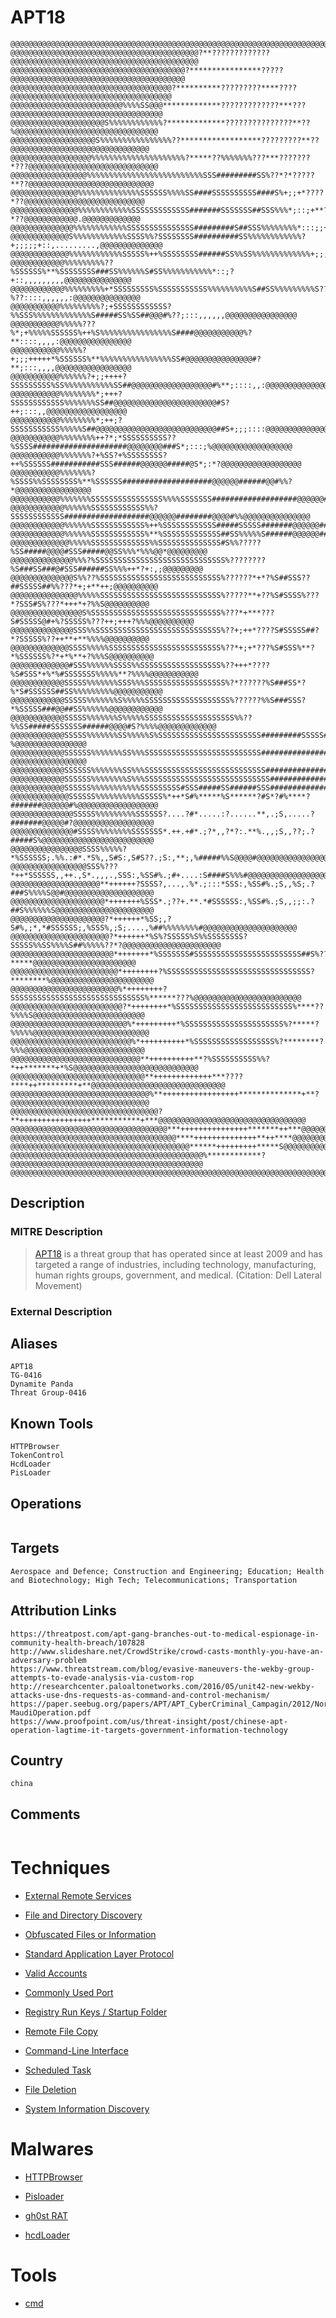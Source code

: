
# APT18

```
@@@@@@@@@@@@@@@@@@@@@@@@@@@@@@@@@@@@@@@@@@@@@@@@@@@@@@@@@@@@@@@@@@@@@@@@@@@@@@@@@@@@@@@@@@@@@@@@@@@@
@@@@@@@@@@@@@@@@@@@@@@@@@@@@@@@@@@@@@@@@@@?**?????????????@@@@@@@@@@@@@@@@@@@@@@@@@@@@@@@@@@@@@@@@@@
@@@@@@@@@@@@@@@@@@@@@@@@@@@@@@@@@@@@@@@?****************?????@@@@@@@@@@@@@@@@@@@@@@@@@@@@@@@@@@@@@@@
@@@@@@@@@@@@@@@@@@@@@@@@@@@@@@@@@@@@?**********?????????****????@@@@@@@@@@@@@@@@@@@@@@@@@@@@@@@@@@@@
@@@@@@@@@@@@@@@@@@@@@@@@@%%%%SS@@@*************?????????????***???@@@@@@@@@@@@@@@@@@@@@@@@@@@@@@@@@@
@@@@@@@@@@@@@@@@@@@@@S%%%%%%%%%%%%?*************???????????????**??%@@@@@@@@@@@@@@@@@@@@@@@@@@@@@@@@
@@@@@@@@@@@@@@@@@@@S%%%%%%%%%%%%%%%%??******************?????????**??@@@@@@@@@@@@@@@@@@@@@@@@@@@@@@@
@@@@@@@@@@@@@@@@@@%%%%%%%%%%%%%%%%%%%%%?*****??%%%%%%%???***???????*???@@@@@@@@@@@@@@@@@@@@@@@@@@@@@
@@@@@@@@@@@@@@@@@%%%%%%%%%%%%%%%%%%%%%%%%%%SSS#########SS%??*?*?????**??@@@@@@@@@@@@@@@@@@@@@@@@@@@@
@@@@@@@@@@@@@@@%%%%%%%%%%%%%%SSSSSS%%%%SS####SSSSSSSSSS####S%+;;+*????*??@@@@@@@@@@@@@@@@@@@@@@@@@@@
@@@@@@@@@@@@@@@%%%%%%%%%%%%SSSSSSSSSSSSS#######SSSSSSS##SSS%%%*;::;+**?*??@@@@@@@@@@@@.@@@@@@@@@@@@@
@@@@@@@@@@@@@@%%%%%%%%%%%%SSSSSSSSSSSSSSS#########S##SSS%%%%%%%%*:::;;+***;.,,,,,,,,.,:@@@@@@@@@@@@@
@@@@@@@@@@@@@S%%%%%%%%%%%%SSSS%%?SSSSSSSS##########SS%%%%%%%%%%%%?+;;;;;+::,.........,@@@@@@@@@@@@@@
@@@@@@@@@@@@@%%%%%%%%%%%%SSSSS%++%SSSSSSSS######SS%%SS%%%%%%%%%%%%%+;;;;*;::.....,,,,,@@@@@@@@@@@@@@
@@@@@@@@@@@@%%%%%%%%%??%SSSSSS%**%SSSSSSSS###SS%%%%%%S#SS%%%%%%%%%%%*::;?+::,,,,,,,,,@@@@@@@@@@@@@@@
@@@@@@@@@@@@%%%%%%%%%+*SSSSSSSSS%SSSSSSSSSSS%%%%%%%%%%S##SS%%%%%%%%%S??%??::::,,,,,,:@@@@@@@@@@@@@@@
@@@@@@@@@@@%%%%%%%%%?;+SSSSSSSSSSSS?%%SSS%%%%%%%%%%%%%S#####SS%SS##@@@#%??;:::,,,,,,@@@@@@@@@@@@@@@@
@@@@@@@@@@@%%%%%???%*;+%%%%%SSSSSS%++%S%%%%%%%%%%%%%%%%S####@@@@@@@@@@@%?**::::,,,,:@@@@@@@@@@@@@@@@
@@@@@@@@@@@%%%%%?+;;;+++++*%SSSSSS%**%%%%%%%%%%%%%%%%SS#@@@@@@@@@@@@@@@#?**;:::,,,,@@@@@@@@@@@@@@@@@
@@@@@@@@@@@%%%%%%?+;;++++?SSSSSSSSS%SS%%%%%%%%%%%SS##@@@@@@@@@@@@@@@@@@#%**;::::,,:@@@@@@@@@@@@@@@@@
@@@@@@@@@@@%%%%%%%%*;+++?SSSSSSSSSSSS%%%%%%%SS##@@@@@@@@@@@@@@@@@@@@@@@#S?++;:::,,@@@@@@@@@@@@@@@@@@
@@@@@@@@@@@%%%%%%%%*;++;?SSSSSSSSSSS%%%%%S##@@@@@@@@@@@@@@@@@@@@@@@@@@@##S+;;;::::@@@@@@@@@@@@@@@@@@
@@@@@@@@@@@%%%%%%%%++?*;*SSSSSSSSSS??%SSSS#####################@@@@@@@@###S*;:::;%@@@@@@@@@@@@@@@@@@
@@@@@@@@@@@%%%%%%%?+%SS?+%SSSSSSSS?++%SSSSSS###########SSS######@@@@@@#####@S*;:*?@@@@@@@@@@@@@@@@@@
@@@@@@@@@@@%%%%%%%?%SSSS%%SSSSSSSS%**%SSSSSS####################@@@@@@######@@#%%?*@@@@@@@@@@@@@@@@@
@@@@@@@@@@@%%%%%%%SSSSSSSSSSSSSSSS%%%%SSSSSSS###################@@@@@@########@@@#S@@@@@@@@@@@@@@@@@
@@@@@@@@@@@@%%%%%%SSSSSSSSSSSS%%?SSSSSSSSSSSS###################@@@@@@########@@@@#%%@@@@@@@@@@@@@@@
@@@@@@@@@@@@%%%%%%SSSSSSSSSSSS%++%SSSSSSSSSSSS#####SSSSS#######@@@@@@######S#@@@@#S%%%%@@@@@@@@@@@@@
@@@@@@@@@@@@%%%%%%SSSSSSSSSSSS%**%SSSSSSSSSSSSS##SS%%%%%S######@@@@@@######S#@@@#S%%%%%%@@@@@@@@@@@@
@@@@@@@@@@@@@%%%%%SSSSSSSSSSSSS%%SSSSSSSSSSSSSS#S%%?????%SS#####@@@@#SSS#####@@SS%%%*%%%@@*@@@@@@@@@
@@@@@@@@@@@@@@%%%?%SSSSSSSSSSSSSSSSSSSSSSSSSSSSS%????????%S###SS###@#SSS######SS%%%++*?+:,;@@@@@@@@@
@@@@@@@@@@@@@@S%%??%SSSSSSSSSSSSSSSSSSSSSSSSSSS%??????*+*?%S##SSS??##SSSSS##%%???*+;+**++;@@@@@@@@@@
@@@@@@@@@@@@@@@%%%%%SSSSSSSSSSSSSSSSSSSSSSSSSSS%?????**+??%S#SSSS%???*?SSS#S%???*+++*+?%%S@@@@@@@@@@
@@@@@@@@@@@@@@@@S%SSSSSSSSSSSSSSSSSSSSSSSSSSSSS%???*+***???S#SSSSS@#+%?SSSSS%???++;+++?%%%@@@@@@@@@@
@@@@@@@@@@@@@@SSS%%SSSSSSSSSSSSSSSSSSSSSSSSSSSS%??+;++*????S#SSSSS##?*?SSSSS%??++**+**%%%%@@@@@@@@@@
@@@@@@@@@@@@@SSSS%%%%%SSSSSSSSSSSSSSSSSSSSSSSSS%??*+;+*???%S#SSS%**?*%SSSSSS%?*+*%**+?%%%S@@@@@@@@@@
@@@@@@@@@@@@@#SSS%%%%%%SSSS%%SSSSSSSSSSSSSSSSSS%??+++*????%S#SSS*+%*%#SSSSSSS%%%%%**?%%%%@@@@@@@@@@@
@@@@@@@@@@@@SSSSS%%%%%%%SSS%%%SSSSSSSSSSSSSSSSSS%?*??????%S###SS*?%*S#SSSSSS##SS%%%%%%%%%@@@@@@@@@@@
@@@@@@@@@@@@SSSSS%%%%%%%S%%%%%SSSSSSSSSSSSSSSSSSS%??????%%S###SSS?*%SSSSS###@@##SS%%%%%%@@@@@@@@@@@@
@@@@@@@@@@@@SSSSS%%%%%%%S%%%%%SSSSSSSSSSSSSSSSSSSS%%??%%SS#####SSSSSSS######@@@@#S?%%%%@@@@@@@@@@@@@
@@@@@@@@@@@@SSSSS%%%%%%%SS%%%%%S%SSSSSSSSSSSSSSSSSSSSSSS#########SSSSS######@@@@@#?%@@@@@@@@@@@@@@@@
@@@@@@@@@@@@SSSSSS%%%%%%%SS%%%SSSSSSSSSSSSSSSSSSSSSSSSSS####################@@@@@S?@@@@@@@@@@@@@@@@@
@@@@@@@@@@@@SSSSSS%%%%%%%SS%%%SSSSSSSSSSSSSSSSSSSSSSSSSSS###################@@@@@%*@@@@@@@@@@@@@@@@@
@@@@@@@@@@@@SSSSSS%%%%%%%%S%%%SSSSSSSSSSSSSSSSSSSSSSSSSSSS#################@@@@@@%*@@@@@@@@@@@@@@@@@
@@@@@@@@@@@@SSSSSS%%%%%%%%%%%SSSSSSSSS#SSS#####SS######SSS#################@@@@@@%+@@@@@@@@@@@@@@@@@
@@@@@@@@@@@@@SSSSSS%%%%%%%%%%SSSSS%*++*S#%*****%S******?#S*?#%****?#######@@@@@@#%@@@@@@@@@@@@@@@@@@
@@@@@@@@@@@@@@SSSSS%%%%%%%%%SSSSSS?....?#*.....:?......**,.;S,.....?#######@@@@@#?@@@@@@@@@@@@@@@@@@
@@@@@@@@@@@@@@#SSSS%%%%%%%%SSSSSSS*.++.+#*.;?*,,?*?:.**%.,,;S,,??;.?#####S%@@@@@@@@@@@@@@@@@@@@@@@@@
@@@@@@@@@@@@@@@@SSSS%%%%%?*%SSSSSS;.%%.:#*.*S%,,S#S:,S#S??.;S:,**;,%#####%%S@@@@#@@@@@@@@@@@@@@@@@@@
@@@@@@@@@@@@@@@@@SSS%???*++*SSSSSS,,++.,S*.,,,.,SSS:,%SS#%.;#+....:S####S%%%#@@@@@@@@@@@@@@@@@@@@@@@
@@@@@@@@@@@@@@@@@@@@**++++++?SSSS?,...,.%*.;:::*SSS:,%SS#%.;S,,%S;.?###S%%%%S@@#@@@@@@@@@@@@@@@@@@@@
@@@@@@@@@@@@@@@@@@@@@*+++++++%SSS*.;??+.**.*#SSSSSS:,%SS#%.;S,,;;:.?##S%%%%%%S@@@@@@@@@@@@@@@@@@@@@@
@@@@@@@@@@@@@@@@@@@@@?*++++++*%SS;,?S#%,;*,*#SSSSSS;,%SSS%,;S;....,%##%%%%%%%%#@@@@@@@@@@@@@@@@@@@@@
@@@@@@@@@@@@@@@@@@@@@@?*++++++*%S%?SSSSS%S%%SSSSSSSS?SSSSS%%SS%%%%S##%%%%%??*?@@@@@@@@@@@@@@@@@@@@@@
@@@@@@@@@@@@@@@@@@@@@@@*+++++++*%SSSSSSS#SSSSSSSSSSSSSSSSSSSSSSSS##S%???*****@@@@@@@@@@@@@@@@@@@@@@@
@@@@@@@@@@@@@@@@@@@@@@@@*++++++++?%SSSSSSSSSSSSSSSSSSSSSSSSSSSSSSSS?********%@@@@@@@@@@@@@@@@@@@@@@@
@@@@@@@@@@@@@@@@@@@@@@@@%*++++++++?SSSSSSSSSSSSSSSSSSSSSSSSSSSSSS%******???%@@@@@@@@@@@@@@@@@@@@@@@@
@@@@@@@@@@@@@@@@@@@@@@@@@?*++++++++*%SSSSSSSSSSSSSSSSSSSSSSSSSS%****??%%%%S@@@@@@@@@@@@@@@@@@@@@@@@@
@@@@@@@@@@@@@@@@@@@@@@@@@@%*+++++++++*%SSSSSSSSSSSSSSSSSSSSSS%?*****?%%%%%@@@@@@@@@@@@@@@@@@@@@@@@@@
@@@@@@@@@@@@@@@@@@@@@@@@@@@%*++++++++++*%SSSSSSSSSSSSSSSSSS%?********?%%%@@@@@@@@@@@@@@@@@@@@@@@@@@@
@@@@@@@@@@@@@@@@@@@@@@@@@@@@@**++++++++++**?%SSSSSSSSSS%%?*++*******+*%S@@@@@@@@@@@@@@@@@@@@@@@@@@@@
@@@@@@@@@@@@@@@@@@@@@@@@@@@@@@**+++++++++++++***????****++*********+**@@@@@@@@@@@@@@@@@@@@@@@@@@@@@@
@@@@@@@@@@@@@@@@@@@@@@@@@@@@@@@%**+++++++++++++++++**************+**?@@@@@@@@@@@@@@@@@@@@@@@@@@@@@@@
@@@@@@@@@@@@@@@@@@@@@@@@@@@@@@@@@?**++++++++++++++++***********+***@@@@@@@@@@@@@@@@@@@@@@@@@@@@@@@@@
@@@@@@@@@@@@@@@@@@@@@@@@@@@@@@@@@@@***+++++++++++++++*******++***@@@@@@@@@@@@@@@@@@@@@@@@@@@@@@@@@@@
@@@@@@@@@@@@@@@@@@@@@@@@@@@@@@@@@@@@@****++++++++++++++**++****@@@@@@@@@@@@@@@@@@@@@@@@@@@@@@@@@@@@@
@@@@@@@@@@@@@@@@@@@@@@@@@@@@@@@@@@@@@@@@******+++++++++*****S@@@@@@@@@@@@@@@@@@@@@@@@@@@@@@@@@@@@@@@
@@@@@@@@@@@@@@@@@@@@@@@@@@@@@@@@@@@@@@@@@@@%************?@@@@@@@@@@@@@@@@@@@@@@@@@@@@@@@@@@@@@@@@@@@
@@@@@@@@@@@@@@@@@@@@@@@@@@@@@@@@@@@@@@@@@@@@@@@@@@@@@@@@@@@@@@@@@@@@@@@@@@@@@@@@@@@@@@@@@@@@@@@@@@@@
```

## Description

### MITRE Description

> [APT18](https://attack.mitre.org/groups/G0026) is a threat group that has operated since at least 2009 and has targeted a range of industries, including technology, manufacturing, human rights groups, government, and medical. (Citation: Dell Lateral Movement)

### External Description

> 

## Aliases

```
APT18
TG-0416
Dynamite Panda
Threat Group-0416
```

## Known Tools

```
HTTPBrowser
TokenControl
HcdLoader
PisLoader
```

## Operations

```

```

## Targets

```
Aerospace and Defence; Construction and Engineering; Education; Health and Biotechnology; High Tech; Telecommunications; Transportation
```

## Attribution Links

```
https://threatpost.com/apt-gang-branches-out-to-medical-espionage-in-community-health-breach/107828
http://www.slideshare.net/CrowdStrike/crowd-casts-monthly-you-have-an-adversary-problem
https://www.threatstream.com/blog/evasive-maneuvers-the-wekby-group-attempts-to-evade-analysis-via-custom-rop
http://researchcenter.paloaltonetworks.com/2016/05/unit42-new-wekby-attacks-use-dns-requests-as-command-and-control-mechanism/
https://paper.seebug.org/papers/APT/APT_CyberCriminal_Campagin/2012/NormanShark-MaudiOperation.pdf
https://www.proofpoint.com/us/threat-insight/post/chinese-apt-operation-lagtime-it-targets-government-information-technology
```

## Country

```
china
```

## Comments

```

```

# Techniques


* [External Remote Services](../techniques/External-Remote-Services.md)

* [File and Directory Discovery](../techniques/File-and-Directory-Discovery.md)
    
* [Obfuscated Files or Information](../techniques/Obfuscated-Files-or-Information.md)
    
* [Standard Application Layer Protocol](../techniques/Standard-Application-Layer-Protocol.md)
    
* [Valid Accounts](../techniques/Valid-Accounts.md)
    
* [Commonly Used Port](../techniques/Commonly-Used-Port.md)
    
* [Registry Run Keys / Startup Folder](../techniques/Registry-Run-Keys---Startup-Folder.md)
    
* [Remote File Copy](../techniques/Remote-File-Copy.md)
    
* [Command-Line Interface](../techniques/Command-Line-Interface.md)
    
* [Scheduled Task](../techniques/Scheduled-Task.md)
    
* [File Deletion](../techniques/File-Deletion.md)
    
* [System Information Discovery](../techniques/System-Information-Discovery.md)
    

# Malwares


* [HTTPBrowser](../malwares/HTTPBrowser.md)

* [Pisloader](../malwares/Pisloader.md)
    
* [gh0st RAT](../malwares/gh0st-RAT.md)
    
* [hcdLoader](../malwares/hcdLoader.md)
    

# Tools


* [cmd](../tools/cmd.md)

